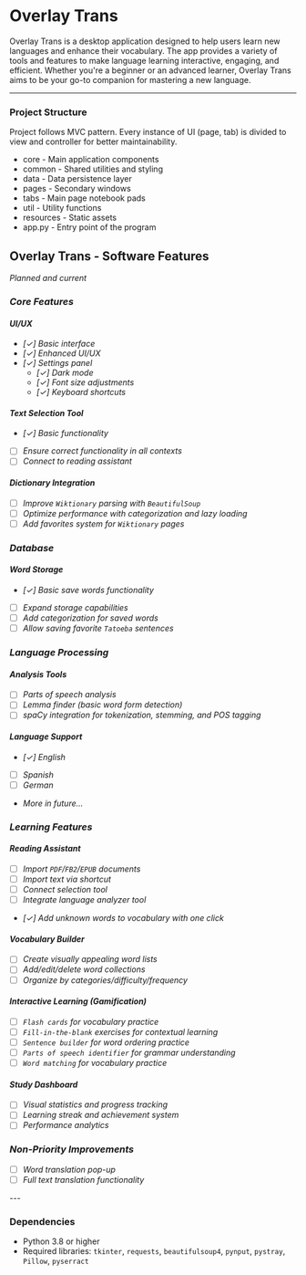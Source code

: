 # Overlay Trans

Overlay Trans is a desktop application designed to help users learn new languages and enhance their vocabulary. The app provides a variety of tools and features to make language learning interactive, engaging, and efficient. Whether you're a beginner or an advanced learner, Overlay Trans aims to be your go-to companion for mastering a new language.

---

### **Project Structure**

Project follows MVC pattern. Every instance of UI (page, tab) is divided to view and controller for better maintainability. 

- core - Main application components
- common - Shared utilities and styling
- data - Data persistence layer
- pages - Secondary windows
- tabs - Main page notebook pads
- util - Utility functions
- resources - Static assets
- app.py - Entry point of the program

## Overlay Trans - Software Features 
<i> Planned and current

### Core Features

#### UI/UX
- [✓] Basic interface
- [✓] Enhanced UI/UX
- [✓] Settings panel
  - [✓] Dark mode
  - [✓] Font size adjustments
  - [✓] Keyboard shortcuts

#### Text Selection Tool
- [✓] Basic functionality
- [ ] Ensure correct functionality in all contexts
- [ ] Connect to reading assistant

#### Dictionary Integration
- [ ] Improve `Wiktionary` parsing with `BeautifulSoup`
- [ ] Optimize performance with categorization and lazy loading
- [ ] Add favorites system for `Wiktionary` pages

### Database

#### Word Storage
- [✓] Basic save words functionality
- [ ] Expand storage capabilities
- [ ] Add categorization for saved words
- [ ] Allow saving favorite `Tatoeba` sentences

### Language Processing

#### Analysis Tools
- [ ] Parts of speech analysis
- [ ] Lemma finder (basic word form detection)
- [ ] spaCy integration for tokenization, stemming, and POS tagging

#### Language Support
- [✓] English
- [ ] Spanish
- [ ] German
- More in future...

### Learning Features

#### Reading Assistant
- [ ] Import `PDF`/`FB2`/`EPUB` documents
- [ ] Import text via shortcut
- [ ] Connect selection tool
- [ ] Integrate language analyzer tool
- [✓] Add unknown words to vocabulary with one click

#### Vocabulary Builder
- [ ] Create visually appealing word lists
- [ ] Add/edit/delete word collections
- [ ] Organize by categories/difficulty/frequency

#### Interactive Learning (Gamification)
- [ ] `Flash cards` for vocabulary practice
- [ ] `Fill-in-the-blank` exercises for contextual learning
- [ ] `Sentence builder` for word ordering practice
- [ ] `Parts of speech identifier` for grammar understanding
- [ ] `Word matching` for vocabulary practice

#### Study Dashboard
- [ ] Visual statistics and progress tracking
- [ ] Learning streak and achievement system
- [ ] Performance analytics

### Non-Priority Improvements
- [ ] Word translation pop-up
- [ ] Full text translation functionality
</i>
---

### **Dependencies**
- Python 3.8 or higher
- Required libraries: `tkinter`, `requests`, `beautifulsoup4`, `pynput`, `pystray`, `Pillow`, `pyserract`